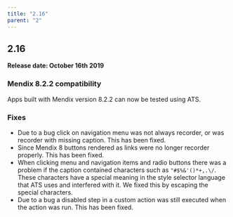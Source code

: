 ```yaml
---
title: "2.16"
parent: "2"
---
```


## 2.16

**Release date: October 16th 2019**

### Mendix 8.2.2 compatibility

Apps built with Mendix version 8.2.2 can now be tested using ATS.

### Fixes

* Due to a bug click on navigation menu was not always recorder, or was recorder with missing caption. This has been fixed.
* Since Mendix 8 buttons rendered as links were no longer recorder properly. This has been fixed.
* When clicking menu and navigation items and radio buttons there was a problem if the caption contained characters such as `"#$%&'()*+,.\/`. These characters have a special meaning in the style selector language that ATS uses and interfered with it. We fixed this by escaping the special characters.
* Due to a bug a disabled step in a custom action was still executed when the action was run. This has been fixed.
